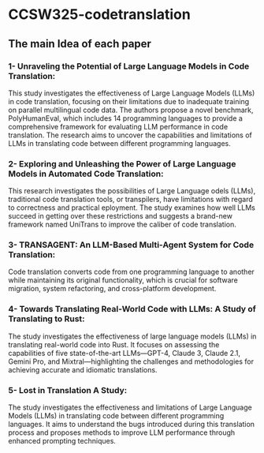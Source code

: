# CCSW325-codetranslation

<h2>The main Idea of each paper</h2>
<h3>1- Unraveling the Potential of Large Language Models in Code Translation:</h3>
<p>
    This study investigates the effectiveness of Large Language Models (LLMs) in code translation, focusing on their limitations due to inadequate training on parallel multilingual code data. The authors propose a novel benchmark, PolyHumanEval, which includes 14 programming languages to provide a comprehensive framework for evaluating LLM performance in code translation. The research aims to uncover the capabilities and limitations of LLMs in translating code between different programming languages.
</p>

<h3>2- Exploring and Unleashing the Power of Large Language Models in Automated Code Translation:</h3>
<p>
    This research investigates the possibilities of Large Language odels (LLMs), traditional code translation tools, or transpilers, have limitations with regard to correctness and practical eployment. The study examines how well LLMs succeed in getting over these restrictions and suggests a brand-new framework named UniTrans to improve the caliber of code translation.
 </p>

<h3>3- TRANSAGENT: An LLM-Based Multi-Agent System for Code Translation:</h3>
<p>
    Code translation converts code from one programming language to another while maintaining its original functionality, which is crucial for software migration, system refactoring, and cross-platform development.
 </p>

<h3>4- Towards Translating Real-World Code with LLMs: A Study of Translating to Rust:</h3>
<p>
    The study investigates the effectiveness of large language models (LLMs) in translating real-world code into Rust. It focuses on assessing the capabilities of five state-of-the-art LLMs—GPT-4, Claude 3, Claude 2.1, Gemini Pro, and Mixtral—highlighting the challenges and methodologies for achieving accurate and idiomatic translations.
 </p>

<h3>5- Lost in Translation A Study:</h3>
<p>
    The study investigates the effectiveness and limitations of Large Language Models (LLMs) in translating code between different programming languages. It aims to understand the bugs introduced during this translation process and proposes methods to improve LLM performance through enhanced prompting techniques.
 </p>
